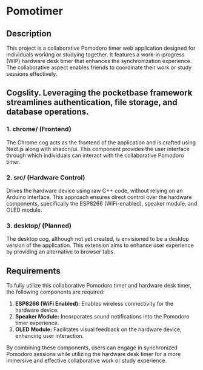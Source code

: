 # Pomotimer

## Description

This project is a collaborative Pomodoro timer web application designed for individuals working or studying together. It features a work-in-progress (WIP) hardware desk timer that enhances the synchronization experience. The collaborative aspect enables friends to coordinate their work or study sessions effectively.

## Cogslity. Leveraging the pocketbase framework streamlines authentication, file storage, and database operations.

### 1. chrome/ (Frontend)

The Chrome cog acts as the frontend of the application and is crafted using Next.js along with shadcn/ui. This component provides the user interface through which individuals can interact with the collaborative Pomodoro timer.

### 2. src/ (Hardware Control)

Drives the hardware device using raw C++ code, without relying on an Arduino interface. This approach ensures direct control over the hardware components, specifically the ESP8266 (WiFi-enabled), speaker module, and OLED module.

### 3. desktop/ (Planned)

The desktop cog, although not yet created, is envisioned to be a desktop version of the application. This extension aims to enhance user experience by providing an alternative to browser tabs.

## Requirements

To fully utilize this collaborative Pomodoro timer and hardware desk timer, the following components are required:

1. **ESP8266 (WiFi Enabled):** Enables wireless connectivity for the hardware device.
2. **Speaker Module:** Incorporates sound notifications into the Pomodoro timer experience.
3. **OLED Module:** Facilitates visual feedback on the hardware device, enhancing user interaction.

By combining these components, users can engage in synchronized Pomodoro sessions while utilizing the hardware desk timer for a more immersive and effective collaborative work or study experience.
